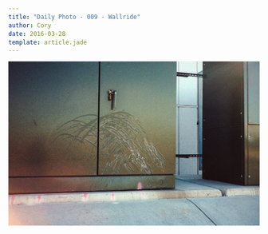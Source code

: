 ```yaml
---
title: "Daily Photo - 009 - Wallride"
author: Cory
date: 2016-03-28
template: article.jade
---
```


![009 - Wallride](/photos/009.jpg)
